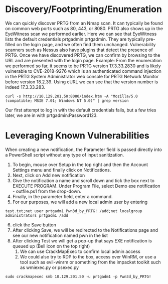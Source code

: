 # Discovery/Footprinting/Enumeration
We can quickly discover PRTG from an Nmap scan. It can typically be found on common web ports such as 80, 443, or 8080. PRTG also shows up in the EyeWitness scan we performed earlier. Here we can see that EyeWitness lists the default credentials prtgadmin:prtgadmin. They are typically pre-filled on the login page, and we often find them unchanged. Vulnerability scanners such as Nessus also have plugins that detect the presence of PRTG.
Once we have discovered PRTG, we can confirm by browsing to the URL and are presented with the login page. 
Example: 
From the enumeration we performed so far, it seems to be PRTG version 17.3.33.2830 and is likely vulnerable to CVE-2018-9276 which is an authenticated command injection in the PRTG System Administrator web console for PRTG Network Monitor before version 18.2.39.
Using cURL we can see that the version number is indeed 17.3.33.283.
```
curl -s http://10.129.201.50:8080/index.htm -A "Mozilla/5.0 (compatible; MSIE 7.01; Windows NT 5.0)" | grep version
```
Our first attempt to log in with the default credentials fails, but a few tries later, we are in with prtgadmin:Password123.

# Leveraging Known Vulnerabilities
When creating a new notification, the Parameter field is passed directly into a PowerShell script without any type of input sanitization.
1. To begin, mouse over Setup in the top right and then the Account Settings menu and finally click on Notifications.
2. Next, click on Add new notification
3. Give the notification a name and scroll down and tick the box next to EXECUTE PROGRAM. Under Program File, select Demo exe notification - outfile.ps1 from the drop-down. 
4. Finally, in the parameter field, enter a command.
5. For our purposes, we will add a new local admin user by entering
```
test.txt;net user prtgadm1 Pwn3d_by_PRTG! /add;net localgroup administrators prtgadm1 /add
```
6. click the Save button
7. After clicking Save, we will be redirected to the Notifications page and see our new notification named pwn in the list
8. After clicking Test we will get a pop-up that says EXE notification is queued up (Bell icon on the top right)
	1. We can use CrackMapExec to confirm local admin access
	2. We could also try to RDP to the box, access over WinRM, or use a tool such as evil-winrm or something from the impacket toolkit such as wmiexec.py or psexec.py
```
sudo crackmapexec smb 10.129.201.50 -u prtgadm1 -p Pwn3d_by_PRTG!
```
